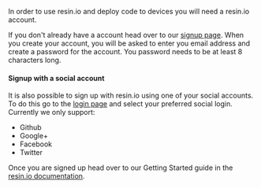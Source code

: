 In order to use resin.io and deploy code to devices you will need a resin.io account.

If you don't already have a account head over to our [signup page][link-to-signup]. When you create your account, you will be asked to enter you email address and create a password for the account. You password needs to be at least 8 characters long.


#### Signup with a social account

It is also possible to sign up with resin.io using one of your social accounts. To do this go to the [login page][link-to-login] and select your preferred social login. Currently we only support:
* Github
* Google+
* Facebook
* Twitter


Once you are signed up head over to our Getting Started guide in the [resin.io documentation][link-to-docs].

[link-to-signup]:dashboard.resin.io/signup
[link-to-login]:dashboard.resin.io/login
[link-to-docs]:docs.resin.io
